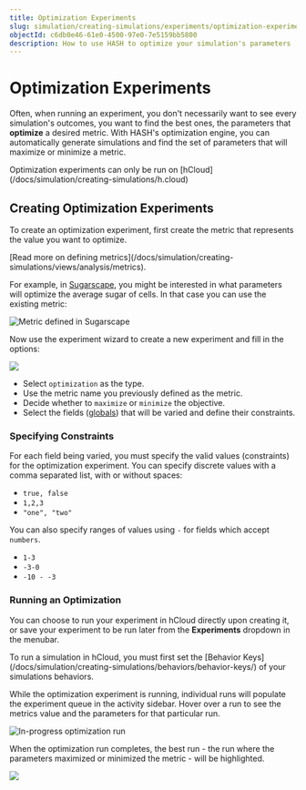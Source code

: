 ```yaml
---
title: Optimization Experiments
slug: simulation/creating-simulations/experiments/optimization-experiments
objectId: c6db0e46-61e0-4500-97e0-7e5159bb5800
description: How to use HASH to optimize your simulation's parameters
---
```


# Optimization Experiments

Often, when running an experiment, you don't necessarily want to see every simulation's outcomes, you want to find the best ones, the parameters that **optimize** a desired metric. With HASH's optimization engine, you can automatically generate simulations and find the set of parameters that will maximize or minimize a metric.

<Hint style="info">
Optimization experiments can only be run on [hCloud](/docs/simulation/creating-simulations/h.cloud)
</Hint>

## Creating Optimization Experiments

To create an optimization experiment, first create the metric that represents the value you want to optimize.

<Hint style="info">
[Read more on defining metrics](/docs/simulation/creating-simulations/views/analysis/metrics).
</Hint>

For example, in [Sugarscape](https://staging.hash.ai/@hash/sugarscape/stable), you might be interested in what parameters will optimize the average sugar of cells. In that case you can use the existing metric:

![Metric defined in Sugarscape](https://cdn-us1.hash.ai/site/docs/image%20%2858%29.png)

Now use the experiment wizard to create a new experiment and fill in the options:

![](https://cdn-us1.hash.ai/site/docs/image%20%2860%29%20%281%29.png)

* Select `optimization` as the type.
* Use the metric name you previously defined as the metric.
* Decide whether to `maximize` or `minimize` the objective.
* Select the fields \([globals](/docs/simulation/creating-simulations/configuration/)\) that will be varied and define their constraints.

### Specifying Constraints

For each field being varied, you must specify the valid values \(constraints\) for the optimization experiment. You can specify discrete values with a comma separated list, with or without spaces:

* `true, false`
* `1,2,3`
* `"one", "two"`

You can also specify ranges of values using `-` for fields which accept `numbers`.

* `1-3`
* `-3-0`
* `-10 - -3`

### Running an Optimization

You can choose to run your experiment in hCloud directly upon creating it, or save your experiment to be run later from the **Experiments** dropdown in the menubar.

<Hint style="warning">
To run a simulation in hCloud, you must first set the [Behavior Keys](/docs/simulation/creating-simulations/behaviors/behavior-keys/) of your simulations behaviors.
</Hint>

While the optimization experiment is running, individual runs will populate the experiment queue in the activity sidebar. Hover over a run to see the metrics value and the parameters for that particular run.

![In-progress optimization run](https://cdn-us1.hash.ai/site/docs/image%20%2860%29.png)

When the optimization run completes, the best run - the run where the parameters maximized or minimized the metric - will be highlighted.

![](https://cdn-us1.hash.ai/site/docs/image%20%2861%29.png)
